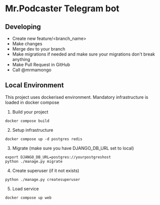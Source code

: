 # Mr.Podcaster Telegram bot

## Developing

- Create new feature/<branch_name>
- Make changes
- Merge dev to your branch
- Make migrations if needed and make sure your migrations don't break anything
- Make Pull Request in GitHub
- Call @mrmamongo

## Local Environment

This project uses dockerised environment. Mandatory infrastructure is loaded in docker compose

1. Build your project
```shell
docker compose build
```

2. Setup infrastructure

```shell
docker compose up -d postgres redis
```

3. Migrate (make sure you have DJANGO_DB_URL set to local)

```shell
export DJANGO_DB_URL=postgres://yourpostgreshost
python ./manage.py migrate
```

4. Create superuser (if it not exists)

```shell
python ./manage.py createsuperuser
```

5. Load service

```shell
docker compose up web
```